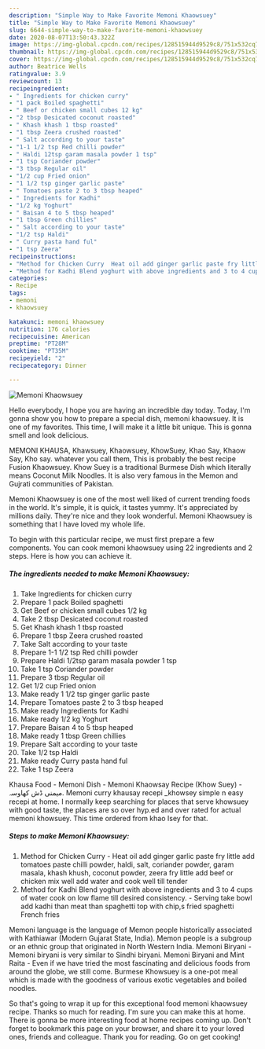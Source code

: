 ```yaml
---
description: "Simple Way to Make Favorite Memoni Khaowsuey"
title: "Simple Way to Make Favorite Memoni Khaowsuey"
slug: 6644-simple-way-to-make-favorite-memoni-khaowsuey
date: 2020-08-07T13:50:43.322Z
image: https://img-global.cpcdn.com/recipes/128515944d9529c8/751x532cq70/memoni-khaowsuey-recipe-main-photo.jpg
thumbnail: https://img-global.cpcdn.com/recipes/128515944d9529c8/751x532cq70/memoni-khaowsuey-recipe-main-photo.jpg
cover: https://img-global.cpcdn.com/recipes/128515944d9529c8/751x532cq70/memoni-khaowsuey-recipe-main-photo.jpg
author: Beatrice Wells
ratingvalue: 3.9
reviewcount: 13
recipeingredient:
- " Ingredients for chicken curry"
- "1 pack Boiled spaghetti"
- " Beef or chicken small cubes 12 kg"
- "2 tbsp Desicated coconut roasted"
- " Khash khash 1 tbsp roasted"
- "1 tbsp Zeera crushed roasted"
- " Salt according to your taste"
- "1-1 1/2 tsp Red chilli powder"
- " Haldi 12tsp garam masala powder 1 tsp"
- "1 tsp Coriander powder"
- "3 tbsp Regular oil"
- "1/2 cup Fried onion"
- "1 1/2 tsp ginger garlic paste"
- " Tomatoes paste 2 to 3 tbsp heaped"
- " Ingredients for Kadhi"
- "1/2 kg Yoghurt"
- " Baisan 4 to 5 tbsp heaped"
- "1 tbsp Green chillies"
- " Salt according to your taste"
- "1/2 tsp Haldi"
- " Curry pasta hand ful"
- "1 tsp Zeera"
recipeinstructions:
- "Method for Chicken Curry  Heat oil add ginger garlic paste fry little add tomatoes paste chilli powder, haldi, salt, coriander powder, garam masala, khash khush, coconut powder, zeera fry little add beef or chicken mix well add water and cook well till tender"
- "Method for Kadhi Blend yoghurt with above ingredients and 3 to 4 cups of water cook on low flame till desired consistency. Serving take bowl add kadhi than meat than spaghetti top with chip,s fried spaghetti French fries"
categories:
- Recipe
tags:
- memoni
- khaowsuey

katakunci: memoni khaowsuey 
nutrition: 176 calories
recipecuisine: American
preptime: "PT28M"
cooktime: "PT35M"
recipeyield: "2"
recipecategory: Dinner

---
```



![Memoni Khaowsuey](https://img-global.cpcdn.com/recipes/128515944d9529c8/751x532cq70/memoni-khaowsuey-recipe-main-photo.jpg)

Hello everybody, I hope you are having an incredible day today. Today, I'm gonna show you how to prepare a special dish, memoni khaowsuey. It is one of my favorites. This time, I will make it a little bit unique. This is gonna smell and look delicious.

MEMONI KHAUSA, Khawsuey, Khaowsuey, KhowSuey, Khao Say, Khaow Say, Kho say. whatever you call them, This is probably the best recipe Fusion Khaowsuey. Khow Suey is a traditional Burmese Dish which literally means Coconut Milk Noodles. It is also very famous in the Memon and Gujrati communities of Pakistan.

Memoni Khaowsuey is one of the most well liked of current trending foods in the world. It's simple, it is quick, it tastes yummy. It's appreciated by millions daily. They're nice and they look wonderful. Memoni Khaowsuey is something that I have loved my whole life.


To begin with this particular recipe, we must first prepare a few components. You can cook memoni khaowsuey using 22 ingredients and 2 steps. Here is how you can achieve it.

<!--inarticleads1-->

##### The ingredients needed to make Memoni Khaowsuey:

1. Take  Ingredients for chicken curry
1. Prepare 1 pack Boiled spaghetti
1. Get  Beef or chicken small cubes 1/2 kg
1. Take 2 tbsp Desicated coconut roasted
1. Get  Khash khash 1 tbsp roasted
1. Prepare 1 tbsp Zeera crushed roasted
1. Take  Salt according to your taste
1. Prepare 1-1 1/2 tsp Red chilli powder
1. Prepare  Haldi 1/2tsp garam masala powder 1 tsp
1. Take 1 tsp Coriander powder
1. Prepare 3 tbsp Regular oil
1. Get 1/2 cup Fried onion
1. Make ready 1 1/2 tsp ginger garlic paste
1. Prepare  Tomatoes paste 2 to 3 tbsp heaped
1. Make ready  Ingredients for Kadhi
1. Make ready 1/2 kg Yoghurt
1. Prepare  Baisan 4 to 5 tbsp heaped
1. Make ready 1 tbsp Green chillies
1. Prepare  Salt according to your taste
1. Take 1/2 tsp Haldi
1. Make ready  Curry pasta hand ful
1. Take 1 tsp Zeera


Khausa Food - Memoni Dish - Memoni Khaowsay Recipe (Khow Suey) - میمنی ڈش کھاوسہ. Memoni curry khausay recepi _khowsey simple n easy recepi at home. I normally keep searching for places that serve khowsuey with good taste, the places are so over hyp.ed and over rated for actual memoni khowsuey. This time ordered from khao Isey for that. 

<!--inarticleads2-->

##### Steps to make Memoni Khaowsuey:

1. Method for Chicken Curry  - Heat oil add ginger garlic paste fry little add tomatoes paste chilli powder, haldi, salt, coriander powder, garam masala, khash khush, coconut powder, zeera fry little add beef or chicken mix well add water and cook well till tender
1. Method for Kadhi Blend yoghurt with above ingredients and 3 to 4 cups of water cook on low flame till desired consistency. - Serving take bowl add kadhi than meat than spaghetti top with chip,s fried spaghetti French fries


Memoni language is the language of Memon people historically associated with Kathiawar (Modern Gujarat State, India). Memon people is a subgroup or an ethnic group that originated in North Western India. Memoni Biryani - Memoni biryani is very similar to Sindhi biryani. Memoni Biryani and Mint Raita - Even if we have tried the most fascinating and delicious foods from around the globe, we still come. Burmese Khowsuey is a one-pot meal which is made with the goodness of various exotic vegetables and boiled noodles. 

So that's going to wrap it up for this exceptional food memoni khaowsuey recipe. Thanks so much for reading. I'm sure you can make this at home. There is gonna be more interesting food at home recipes coming up. Don't forget to bookmark this page on your browser, and share it to your loved ones, friends and colleague. Thank you for reading. Go on get cooking!
